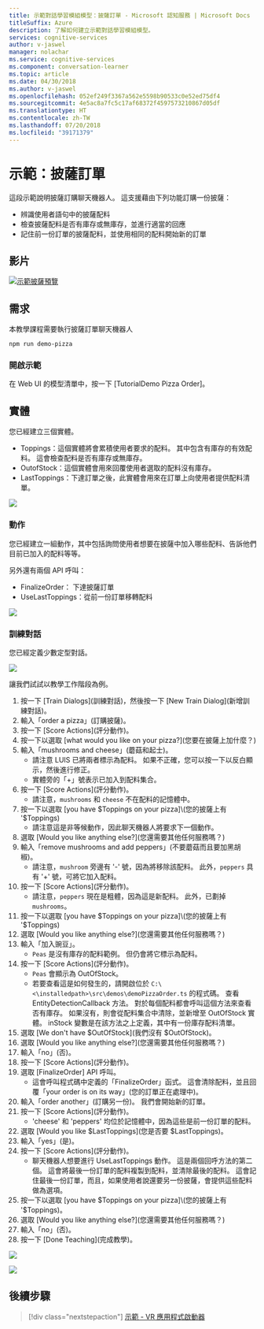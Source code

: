 ```yaml
---
title: 示範對話學習模組模型：披薩訂單 - Microsoft 認知服務 | Microsoft Docs
titleSuffix: Azure
description: 了解如何建立示範對話學習模組模型。
services: cognitive-services
author: v-jaswel
manager: nolachar
ms.service: cognitive-services
ms.component: conversation-learner
ms.topic: article
ms.date: 04/30/2018
ms.author: v-jaswel
ms.openlocfilehash: 052ef249f3367a562e5598b90533c0e52ed75df4
ms.sourcegitcommit: 4e5ac8a7fc5c17af68372f4597573210867d05df
ms.translationtype: HT
ms.contentlocale: zh-TW
ms.lasthandoff: 07/20/2018
ms.locfileid: "39171379"
---
```

# <a name="demo-pizza-order"></a>示範：披薩訂單
這段示範說明披薩訂購聊天機器人。 這支援藉由下列功能訂購一份披薩：

- 辨識使用者語句中的披薩配料
- 檢查披薩配料是否有庫存或無庫存，並進行適當的回應
- 記住前一份訂單的披薩配料，並使用相同的配料開始新的訂單

## <a name="video"></a>影片

[![示範披薩預覽](http://aka.ms/cl-demo-pizza-preview)](http://aka.ms/blis-demo-pizza)

## <a name="requirements"></a>需求
本教學課程需要執行披薩訂單聊天機器人

    npm run demo-pizza

### <a name="open-the-demo"></a>開啟示範

在 Web UI 的模型清單中，按一下 [TutorialDemo Pizza Order]。 

## <a name="entities"></a>實體

您已經建立三個實體。

- Toppings：這個實體將會累積使用者要求的配料。 其中包含有庫存的有效配料。 這會檢查配料是否有庫存或無庫存。
- OutofStock：這個實體會用來回覆使用者選取的配料沒有庫存。
- LastToppings：下達訂單之後，此實體會用來在訂單上向使用者提供配料清單。

![](../media/tutorial_pizza_entities.PNG)

### <a name="actions"></a>動作

您已經建立一組動作，其中包括詢問使用者想要在披薩中加入哪些配料、告訴他們目前已加入的配料等等。

另外還有兩個 API 呼叫：

- FinalizeOrder： 下達披薩訂單
- UseLastToppings：從前一份訂單移轉配料 

![](../media/tutorial_pizza_actions.PNG)

### <a name="training-dialogs"></a>訓練對話
您已經定義少數定型對話。 

![](../media/tutorial_pizza_dialogs.PNG)

讓我們試試以教學工作階段為例。

1. 按一下 [Train Dialogs]\(訓練對話\)，然後按一下 [New Train Dialog]\(新增訓練對話\)。
1. 輸入「order a pizza」(訂購披薩)。
2. 按一下 [Score Actions]\(評分動作\)。
3. 按一下以選取 [what would you like on your pizza?]\(您要在披薩上加什麼？\)
4. 輸入「mushrooms and cheese」(蘑菇和起士)。
    - 請注意 LUIS 已將兩者標示為配料。 如果不正確，您可以按一下以反白顯示，然後進行修正。
    - 實體旁的「+」號表示已加入到配料集合。
5. 按一下 [Score Actions]\(評分動作\)。
    - 請注意，`mushrooms` 和 `cheese` 不在配料的記憶體中。
3. 按一下以選取 [you have $Toppings on your pizza]\(您的披薩上有 '$Toppings\)
    - 請注意這是非等候動作，因此聊天機器人將要求下一個動作。
6. 選取 [Would you like anything else?]\(您還需要其他任何服務嗎？\)
7. 輸入「remove mushrooms and add peppers」(不要蘑菇而且要加黑胡椒)。
    - 請注意，`mushroom` 旁邊有 '-' 號，因為將移除該配料。 此外，`peppers` 具有 '+' 號，可將它加入配料。
2. 按一下 [Score Actions]\(評分動作\)。
    - 請注意，`peppers` 現在是粗體，因為這是新配料。 此外，已劃掉 `mushrooms`。
8. 按一下以選取 [you have $Toppings on your pizza]\(您的披薩上有 '$Toppings\)
6. 選取 [Would you like anything else?]\(您還需要其他任何服務嗎？\)
7. 輸入「加入豌豆」。
    - `Peas` 是沒有庫存的配料範例。 但仍會將它標示為配料。
2. 按一下 [Score Actions]\(評分動作\)。
    - `Peas` 會顯示為 OutOfStock。
    - 若要查看這是如何發生的，請開啟位於 `C:\<\installedpath>\src\demos\demoPizzaOrder.ts` 的程式碼。 查看 EntityDetectionCallback 方法。 對於每個配料都會呼叫這個方法來查看否有庫存。 如果沒有，則會從配料集合中清除，並新增至 OutOfStock 實體。 inStock 變數是在該方法之上定義，其中有一份庫存配料清單。
6. 選取 [We don't have $OutOfStock]\(我們沒有 $OutOfStock\)。
7. 選取 [Would you like anything else?]\(您還需要其他任何服務嗎？\)
8. 輸入「no」(否)。
9. 按一下 [Score Actions]\(評分動作\)。
10. 選取 [FinalizeOrder] API 呼叫。 
    - 這會呼叫程式碼中定義的「FinalizeOrder」函式。 這會清除配料，並且回覆「your order is on its way」(您的訂單正在處理中)。 
2. 輸入「order another」(訂購另一份)。 我們會開始新的訂單。
9. 按一下 [Score Actions]\(評分動作\)。
    - 'cheese' 和 'peppers' 均位於記憶體中，因為這些是前一份訂單的配料。
1. 選取 [Would you like $LastToppings]\(您是否要 $LastToppings\)。
2. 輸入「yes」(是)。
3. 按一下 [Score Actions]\(評分動作\)。
    - 聊天機器人想要進行 UseLastToppings 動作。 這是兩個回呼方法的第二個。 這會將最後一份訂單的配料複製到配料，並清除最後的配料。 這會記住最後一份訂單，而且，如果使用者說還要另一份披薩，會提供這些配料做為選項。
2. 按一下以選取 [you have $Toppings on your pizza]\(您的披薩上有 '$Toppings\)。
3. 選取 [Would you like anything else?]\(您還需要其他任何服務嗎？\)
8. 輸入「no」(否)。
4. 按一下 [Done Teaching]\(完成教學\)。

![](../media/tutorial_pizza_callbackcode.PNG)

![](../media/tutorial_pizza_apicalls.PNG)

## <a name="next-steps"></a>後續步驟

> [!div class="nextstepaction"]
> [示範 - VR 應用程式啟動器](./demo-vr-app-launcher.md)
